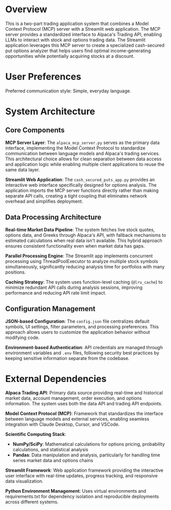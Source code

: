 # Overview

This is a two-part trading application system that combines a Model Context Protocol (MCP) server with a Streamlit web application. The MCP server provides a standardized interface to Alpaca's Trading API, enabling LLMs to interact with stock and options trading data. The Streamlit application leverages this MCP server to create a specialized cash-secured put options analyzer that helps users find optimal income-generating opportunities while potentially acquiring stocks at a discount.

# User Preferences

Preferred communication style: Simple, everyday language.

# System Architecture

## Core Components

**MCP Server Layer**: The `alpaca_mcp_server.py` serves as the primary data interface, implementing the Model Context Protocol to standardize communication between language models and Alpaca's trading services. This architectural choice allows for clean separation between data access and application logic while enabling multiple client applications to reuse the same data layer.

**Streamlit Web Application**: The `cash_secured_puts_app.py` provides an interactive web interface specifically designed for options analysis. The application imports the MCP server functions directly rather than making separate API calls, creating a tight coupling that eliminates network overhead and simplifies deployment.

## Data Processing Architecture

**Real-time Market Data Pipeline**: The system fetches live stock quotes, options data, and Greeks through Alpaca's API, with fallback mechanisms to estimated calculations when real data isn't available. This hybrid approach ensures consistent functionality even when market data has gaps.

**Parallel Processing Engine**: The Streamlit app implements concurrent processing using ThreadPoolExecutor to analyze multiple stock symbols simultaneously, significantly reducing analysis time for portfolios with many positions.

**Caching Strategy**: The system uses function-level caching (`@lru_cache`) to minimize redundant API calls during analysis sessions, improving performance and reducing API rate limit impact.

## Configuration Management

**JSON-based Configuration**: The `config.json` file centralizes default symbols, UI settings, filter parameters, and processing preferences. This approach allows users to customize the application behavior without modifying code.

**Environment-based Authentication**: API credentials are managed through environment variables and `.env` files, following security best practices by keeping sensitive information separate from the codebase.

# External Dependencies

**Alpaca Trading API**: Primary data source providing real-time and historical market data, account management, order execution, and options information. The system uses both the data API and trading API endpoints.

**Model Context Protocol (MCP)**: Framework that standardizes the interface between language models and external services, enabling seamless integration with Claude Desktop, Cursor, and VSCode.

**Scientific Computing Stack**: 
- **NumPy/SciPy**: Mathematical calculations for options pricing, probability calculations, and statistical analysis
- **Pandas**: Data manipulation and analysis, particularly for handling time series market data and options chains

**Streamlit Framework**: Web application framework providing the interactive user interface with real-time updates, progress tracking, and responsive data visualization.

**Python Environment Management**: Uses virtual environments and requirements.txt for dependency isolation and reproducible deployments across different systems.